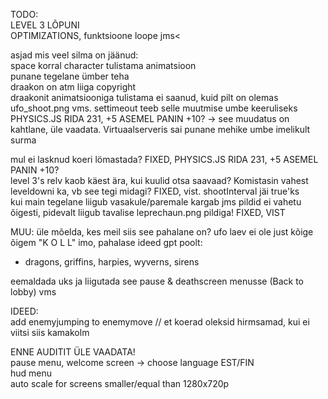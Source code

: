 TODO:                        
LEVEL 3 LÕPUNI                                
OPTIMIZATIONS, funktsioone loope jms<   

asjad mis veel silma on jäänud:         
space korral character tulistama animatsioon                    
punane tegelane ümber teha                  
draakon on atm liiga copyright                      
draakonit animatsiooniga tulistama ei saanud, kuid pilt on olemas ufo_shoot.png vms. settimeout teeb selle muutmise umbe keeruliseks                           
PHYSICS.JS RIDA 231, +5 ASEMEL PANIN +10? -> see muudatus on kahtlane, üle vaadata. Virtuaalserveris sai punane mehike umbe imelikult surma         


mul ei lasknud koeri lömastada?  FIXED, PHYSICS.JS RIDA 231, +5 ASEMEL PANIN +10?            
level 3's relv kaob käest ära, kui kuulid otsa saavaad? Komistasin vahest leveldowni ka, vb see tegi midagi? FIXED, vist. shootInterval jäi true'ks                      
kui main tegelane liigub vasakule/paremale kargab jms pildid ei vahetu õigesti, pidevalt liigub tavalise leprechaun.png pildiga! FIXED, VIST         
                
MUU:
üle mõelda, kes meil siis see pahalane on? ufo laev ei ole just kõige õigem "K O L L" imo, pahalase ideed gpt poolt:         
- dragons, griffins, harpies, wyverns, sirens                               

eemaldada uks ja liigutada see pause & deathscreen menusse (Back to lobby) vms              

IDEED:           
add enemyjumping to enemymove // et koerad oleksid hirmsamad, kui ei viitsi siis kamakolm           
        

ENNE AUDITIT ÜLE VAADATA!               
pause menu, welcome screen -> choose language EST/FIN                           
hud menu                     
auto scale for screens smaller/equal than 1280x720p                     
